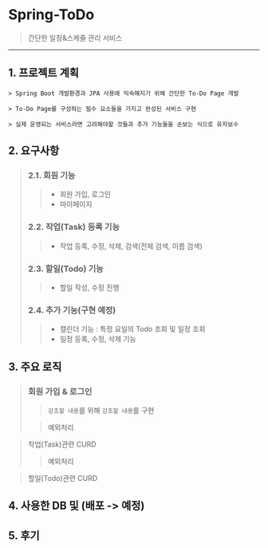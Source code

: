 # Spring-ToDo
> 간단한 일정&스케쥴 관리 서비스
  
  
* * *
## 1. 프로젝트 계획

    > Spring Boot 개발환경과 JPA 사용에 익숙해지기 위해 간단한 To-Do Page 개발
    
    > To-Do Page를 구성하는 필수 요소들을 가지고 완성된 서비스 구현
    
    > 실제 운영되는 서비스라면 고려해야할 것들과 추가 기능들을 손보는 식으로 유지보수


## 2. 요구사항
> ### 2.1. 회원 기능
> > * 회원 가입, 로그인
> > * 마이페이지
> ### 2.2. 작업(Task) 등록 기능
> > * 작업 등록, 수정, 삭제, 검색(전체 검색, 이름 검색)
> ### 2.3. 할일(Todo) 기능
> > * 할일 작성, 수정 진행
> ### 2.4. 추가 기능(구현 예정)
> > * 캘린더 기능 : 특정 요일의 Todo 조회 및 일정 조회
> > * 일정 등록, 수정, 삭제 기능

## 3. 주요 로직
> ### 회원 가입 & 로그인
>> ```강조할 내용```를 위해 ```강조할 내용```를 구현   
> 
>> 예외처리

> 작업(Task)관련 CURD
>> 예외처리

> 할일(Todo)관련 CURD

## 4. 사용한 DB 및 (배포 -> 예정)

## 5. 후기